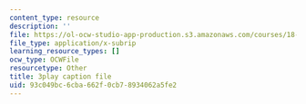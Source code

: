 ```yaml
---
content_type: resource
description: ''
file: https://ol-ocw-studio-app-production.s3.amazonaws.com/courses/18-065-matrix-methods-in-data-analysis-signal-processing-and-machine-learning-spring-2018/93c049bc6cba662f0cb78934062a5fe2_nvXRJIBOREc.srt
file_type: application/x-subrip
learning_resource_types: []
ocw_type: OCWFile
resourcetype: Other
title: 3play caption file
uid: 93c049bc-6cba-662f-0cb7-8934062a5fe2
---
```

